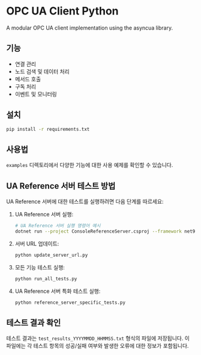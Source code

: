 # OPC UA Client Python

A modular OPC UA client implementation using the asyncua library.

## 기능

- 연결 관리
- 노드 검색 및 데이터 처리
- 메서드 호출
- 구독 처리
- 이벤트 및 모니터링

## 설치

```bash
pip install -r requirements.txt
```

## 사용법

`examples` 디렉토리에서 다양한 기능에 대한 사용 예제를 확인할 수 있습니다.

## UA Reference 서버 테스트 방법

UA Reference 서버에 대한 테스트를 실행하려면 다음 단계를 따르세요:

1. UA Reference 서버 실행:
   ```bash
   # UA Reference 서버 실행 명령어 예시
   dotnet run --project ConsoleReferenceServer.csproj --framework net9.0
   ```

2. 서버 URL 업데이트:
   ```bash
   python update_server_url.py
   ```

3. 모든 기능 테스트 실행:
   ```bash
   python run_all_tests.py
   ```

4. UA Reference 서버 특화 테스트 실행:
   ```bash
   python reference_server_specific_tests.py
   ```

## 테스트 결과 확인

테스트 결과는 `test_results_YYYYMMDD_HHMMSS.txt` 형식의 파일에 저장됩니다. 이 파일에는 각 테스트 항목의 성공/실패 여부와 발생한 오류에 대한 정보가 포함됩니다. 